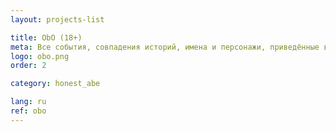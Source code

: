 ```yaml
---
layout: projects-list

title: ObO (18+)
meta: Все события, совпадения историй, имена и персонажи, приведённые в комиксе, являются вымышленными и любое совпадение случайно. Комикс содержит сцены насилия, нецензурную лексику. Строго для лиц **старше&nbsp;18&nbsp;лет!**
logo: obo.png
order: 2

category: honest_abe

lang: ru
ref: obo
---
```

